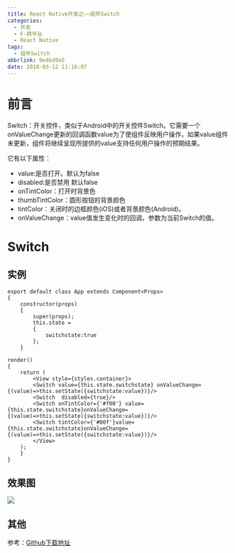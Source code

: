 ```yaml
---
title: React Native开发之——组件Switch
categories:
  - 开发
  - F-跨平台
  - React Native
tags:
  - 组件Switch
abbrlink: 9e4bd9a5
date: 2018-03-12 11:16:07
---
```

# 前言 
Switch：开关控件，类似于Android中的开关控件Switch。它需要一个onValueChange更新的回调函数value为了使组件反映用户操作，如果value组件未更新，组件将继续呈现所提供的value支持任何用户操作的预期结果。 

它有以下属性：  

- value:是否打开。默认为false 
- disabled:是否禁用 默认false 
- onTintColor：打开时背景色 
- thumbTintColor：圆形按钮的背景颜色 
- tintColor：关闭时的边框颜色(iOS)或者背景颜色(Android)。 
- onValueChange：value值发生变化时的回调，参数为当前Switch的值。

<!--more-->

# Switch

## 实例 

	export default class App extends Component<Props> 
	{
		constructor(props) 
		{
    		super(props);
    		this.state = 
			{
      			switchstate:true
    		};
		}

	render() 
	{
    	return (
      		<View style={styles.container}>
          	<Switch value={this.state.switchstate} onValueChange={(value)=>this.setState({switchstate:value})}/>
          	<Switch  disabled={true}/>
          	<Switch onTintColor={'#f00'} value={this.state.switchstate}onValueChange={(value)=>this.setState({switchstate:value})}/>
          	<Switch tintColor={'#00f'}value={this.state.switchstate}onValueChange={(value)=>this.setState({switchstate:value})}/>
      		</View>
    	);
		}
	}
## 效果图 
![][1]
  
## 其他 
参考：[Github下载地址][2]



[1]: https://cdn.jsdelivr.net/gh/PGzxc/CDN@master/blog-image/rn-switch.gif
[2]: https://github.com/PGzxc/RN_Switch